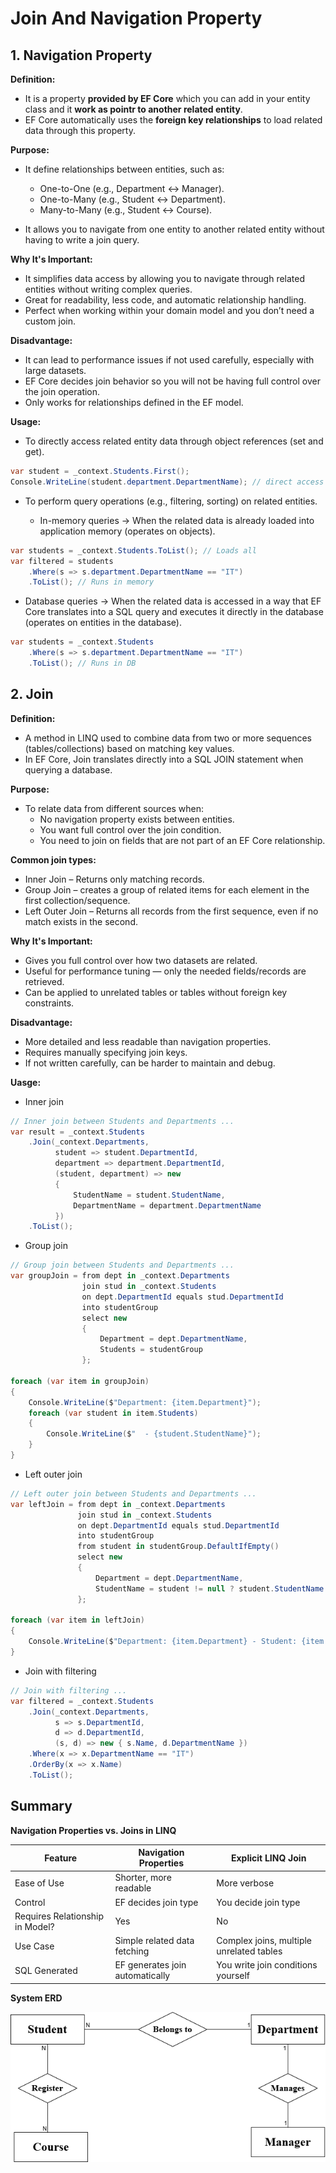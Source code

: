 ﻿# Join And Navigation Property

## 1. Navigation Property

**Definition:**

- It is a property __provided by EF Core__ which you can add
  in your entity class and it __work as pointr to another related entity__.
- EF Core automatically uses the __foreign key relationships__ to load related 
  data through this property.

**Purpose:**

- It define relationships between entities, such as:
  - One-to-One (e.g., Department ↔ Manager).
  - One-to-Many (e.g., Student ↔ Department).
  - Many-to-Many (e.g., Student ↔ Course).

- It allows you to navigate from one entity to another related entity without
  having to write a join query.

**Why It's Important:**

- It simplifies data access by allowing you to navigate through related entities
  without writing complex queries.
- Great for readability, less code, and automatic relationship handling.
- Perfect when working within your domain model and you don’t need a custom join.

**Disadvantage:**

- It can lead to performance issues if not used carefully, especially with large datasets.
- EF Core decides join behavior so you will not be having full control over the
  join operation.
- Only works for relationships defined in the EF model.

**Usage:**

- To directly access related entity data through object references (set and get).
````csharp
var student = _context.Students.First();
Console.WriteLine(student.department.DepartmentName); // direct access to related entity ...

````
- To perform query operations (e.g., filtering, sorting) on related entities.

  - In-memory queries → When the related data is already loaded into 
	application memory (operates on objects).

````csharp
var students = _context.Students.ToList(); // Loads all
var filtered = students
    .Where(s => s.department.DepartmentName == "IT")
    .ToList(); // Runs in memory
````

   - Database queries → When the related data is accessed in a way that 
	EF Core translates into a SQL query and executes it directly 
	in the database (operates on entities in the database).
	
````csharp
var students = _context.Students
    .Where(s => s.department.DepartmentName == "IT")
    .ToList(); // Runs in DB

````

## 2. Join

**Definition:**

- A method in LINQ used to combine data from two or more sequences (tables/collections) based on matching key values.
- In EF Core, Join translates directly into a SQL JOIN statement when querying a database.

**Purpose:**

- To relate data from different sources when:
  - No navigation property exists between entities.
  - You want full control over the join condition.
  - You need to join on fields that are not part of an EF Core relationship.

**Common join types:**

- Inner Join – Returns only matching records.
- Group Join – creates a group of related items for each element in the first collection/sequence.
- Left Outer Join – Returns all records from the first sequence, even if no match exists in the second.

**Why It's Important:**

- Gives you full control over how two datasets are related.
- Useful for performance tuning — only the needed fields/records are retrieved.
- Can be applied to unrelated tables or tables without foreign key constraints.

**Disadvantage:**

- More detailed and less readable than navigation properties.
- Requires manually specifying join keys.
- If not written carefully, can be harder to maintain and debug.

**Uasge:**

- Inner join

````csharp
// Inner join between Students and Departments ...
var result = _context.Students
    .Join(_context.Departments,
          student => student.DepartmentId,
          department => department.DepartmentId,
          (student, department) => new
          {
              StudentName = student.StudentName,
              DepartmentName = department.DepartmentName
          })
    .ToList();
````

- Group join

````csharp
// Group join between Students and Departments ...
var groupJoin = from dept in _context.Departments
                join stud in _context.Students
                on dept.DepartmentId equals stud.DepartmentId
                into studentGroup
                select new
                {
                    Department = dept.DepartmentName,
                    Students = studentGroup
                };

foreach (var item in groupJoin)
{
    Console.WriteLine($"Department: {item.Department}");
    foreach (var student in item.Students)
    {
        Console.WriteLine($"  - {student.StudentName}");
    }
}
````

- Left outer join

````csharp
// Left outer join between Students and Departments ...
var leftJoin = from dept in _context.Departments
               join stud in _context.Students
               on dept.DepartmentId equals stud.DepartmentId
               into studentGroup
               from student in studentGroup.DefaultIfEmpty()
               select new
               {
                   Department = dept.DepartmentName,
                   StudentName = student != null ? student.StudentName : "No Students"
               };

foreach (var item in leftJoin)
{
    Console.WriteLine($"Department: {item.Department} - Student: {item.StudentName}");
}
````

- Join with filtering 

````csharp
// Join with filtering ...
var filtered = _context.Students
    .Join(_context.Departments,
          s => s.DepartmentId,
          d => d.DepartmentId,
          (s, d) => new { s.Name, d.DepartmentName })
    .Where(x => x.DepartmentName == "IT")
    .OrderBy(x => x.Name)
    .ToList();

````

## Summary

**Navigation Properties vs. Joins in LINQ**

|Feature                         |Navigation Properties           |Explicit LINQ Join                       |
|--------------------------------|--------------------------------|-----------------------------------------|
|Ease of Use                     |Shorter, more readable          |More verbose                             |
|Control                         |EF decides join type            |You decide join type                     |
|Requires Relationship in Model? |Yes                             |No                                       |
|Use Case                        |Simple related data fetching    |Complex joins, multiple unrelated tables |
|SQL Generated                   |EF generates join automatically |You write join conditions yourself       |

**System ERD**

![System ERD](./Image/TestERD.png)